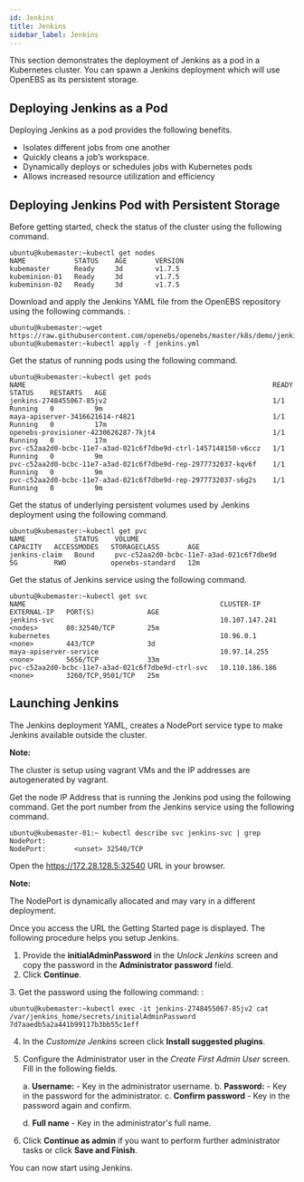 ```yaml
---
id: Jenkins
title: Jenkins
sidebar_label: Jenkins
---
```


This section demonstrates the deployment of Jenkins as a pod in a Kubernetes cluster. You can spawn a Jenkins deployment which will use OpenEBS as its persistent storage.

Deploying Jenkins as a Pod
--------------------------

Deploying Jenkins as a pod provides the following benefits.

-   Isolates different jobs from one another
-   Quickly cleans a job’s workspace.
-   Dynamically deploys or schedules jobs with Kubernetes pods
-   Allows increased resource utilization and efficiency

Deploying Jenkins Pod with Persistent Storage
---------------------------------------------

Before getting started, check the status of the cluster using the following command. 

    ubuntu@kubemaster:~kubectl get nodes
    NAME            STATUS    AGE       VERSION
    kubemaster      Ready     3d        v1.7.5
    kubeminion-01   Ready     3d        v1.7.5
    kubeminion-02   Ready     3d        v1.7.5

Download and apply the Jenkins YAML file from the OpenEBS repository using the following commands. :

    ubuntu@kubemaster:~wget https://raw.githubusercontent.com/openebs/openebs/master/k8s/demo/jenkins/jenkins.yml
    ubuntu@kubemaster:~kubectl apply -f jenkins.yml

Get the status of running pods using the following command. 

    ubuntu@kubemaster:~kubectl get pods
    NAME                                                             READY     STATUS    RESTARTS   AGE
    jenkins-2748455067-85jv2                                         1/1       Running   0          9m
    maya-apiserver-3416621614-r4821                                  1/1       Running   0          17m
    openebs-provisioner-4230626287-7kjt4                             1/1       Running   0          17m
    pvc-c52aa2d0-bcbc-11e7-a3ad-021c6f7dbe9d-ctrl-1457148150-v6ccz   1/1       Running   0          9m
    pvc-c52aa2d0-bcbc-11e7-a3ad-021c6f7dbe9d-rep-2977732037-kqv6f    1/1       Running   0          9m
    pvc-c52aa2d0-bcbc-11e7-a3ad-021c6f7dbe9d-rep-2977732037-s6g2s    1/1       Running   0          9m

Get the status of underlying persistent volumes used by Jenkins deployment using the following command. 

    ubuntu@kubemaster:~kubectl get pvc
    NAME            STATUS    VOLUME                                     CAPACITY   ACCESSMODES   STORAGECLASS       AGE
    jenkins-claim   Bound     pvc-c52aa2d0-bcbc-11e7-a3ad-021c6f7dbe9d   5G         RWO           openebs-standard   12m

Get the status of Jenkins service using the following command. 

    ubuntu@kubemaster:~kubectl get svc
    NAME                                                CLUSTER-IP       EXTERNAL-IP   PORT(S)             AGE
    jenkins-svc                                         10.107.147.241   <nodes>       80:32540/TCP        25m
    kubernetes                                          10.96.0.1        <none>        443/TCP             3d
    maya-apiserver-service                              10.97.14.255     <none>        5656/TCP            33m
    pvc-c52aa2d0-bcbc-11e7-a3ad-021c6f7dbe9d-ctrl-svc   10.110.186.186   <none>        3260/TCP,9501/TCP   25m                            

Launching Jenkins
-----------------

The Jenkins deployment YAML, creates a NodePort service type to make Jenkins available outside the cluster.

**Note:**

The cluster is setup using vagrant VMs and the IP addresses are autogenerated by vagrant.

Get the node IP Address that is running the Jenkins pod using the following command. Get the port number from the Jenkins service using the following command. 

    ubuntu@kubemaster-01:~ kubectl describe svc jenkins-svc | grep NodePort:
    NodePort:       <unset> 32540/TCP

Open the <https://172.28.128.5:32540> URL in your browser.

**Note:**

The NodePort is dynamically allocated and may vary in a different deployment.

Once you access the URL the Getting Started page is displayed. The following procedure helps you setup Jenkins.

1.  Provide the **initialAdminPassword** in the *Unlock Jenkins* screen and copy the password in the **Administrator password** field.
2.  Click **Continue**.

​3. Get the password using the following command: :

    ubuntu@kubemaster:~kubectl exec -it jenkins-2748455067-85jv2 cat /var/jenkins_home/secrets/initialAdminPassword
    7d7aaedb5a2a441b99117b3bb55c1eff

4.  In the *Customize Jenkins* screen click **Install suggested plugins**.
5.  Configure the Administrator user in the *Create First Admin User* screen. Fill in the following fields.

    a.  **Username:** - Key in the administrator username.
    b.  **Password:** - Key in the password for the administrator.
    c.  **Confirm password** - Key in the password again and confirm.

    d. **Full name** - Key in the administrator's full name.
6.  Click **Continue as admin** if you want to perform further administrator tasks or click **Save and Finish**.

You can now start using Jenkins.



<!-- Hotjar Tracking Code for https://docs.openebs.io -->
<script>
  

```
   (function(h,o,t,j,a,r){
   h.hj=h.hj||function(){(h.hj.q=h.hj.q||[]).push(arguments)};
   h._hjSettings={hjid:785693,hjsv:6};
   a=o.getElementsByTagName('head')[0];
   r=o.createElement('script');r.async=1;
   r.src=t+h._hjSettings.hjid+j+h._hjSettings.hjsv;
   a.appendChild(r);
   })(window,document,'https://static.hotjar.com/c/hotjar-','.js?sv=');
```

 
</script>